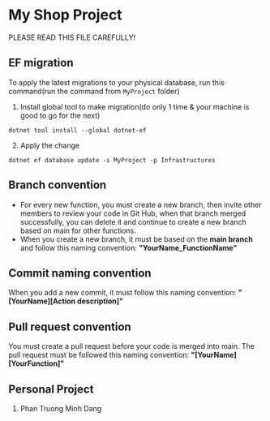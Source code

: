 # My Shop Project

PLEASE READ THIS FILE CAREFULLY!

## EF migration

To apply the latest migrations to your physical database, run this command(run the command from `MyProject` folder)

1. Install global tool to make migration(do only 1 time & your machine is good to go for the next)

```
dotnet tool install --global dotnet-ef
```

2. Apply the change

```
dotnet ef database update -s MyProject -p Infrastructures
```

## Branch convention

- For every new function, you must create a new branch, then invite other members to review your code in Git Hub, when that branch merged successfully, you can delete it and continue to create a new branch based on main for other functions.
- When you create a new branch, it must be based on the **main branch** and follow this naming convention:
  **"YourName_FunctionName"**

## Commit naming convention

When you add a new commit, it must follow this naming convention:
**"[YourName][Action description]"**

## Pull request convention

You must create a pull request before your code is merged into main. The pull request must be followed this naming convention:
**"[YourName][YourFunction]"**

## Personal Project

1. Phan Truong Minh Dang
 
